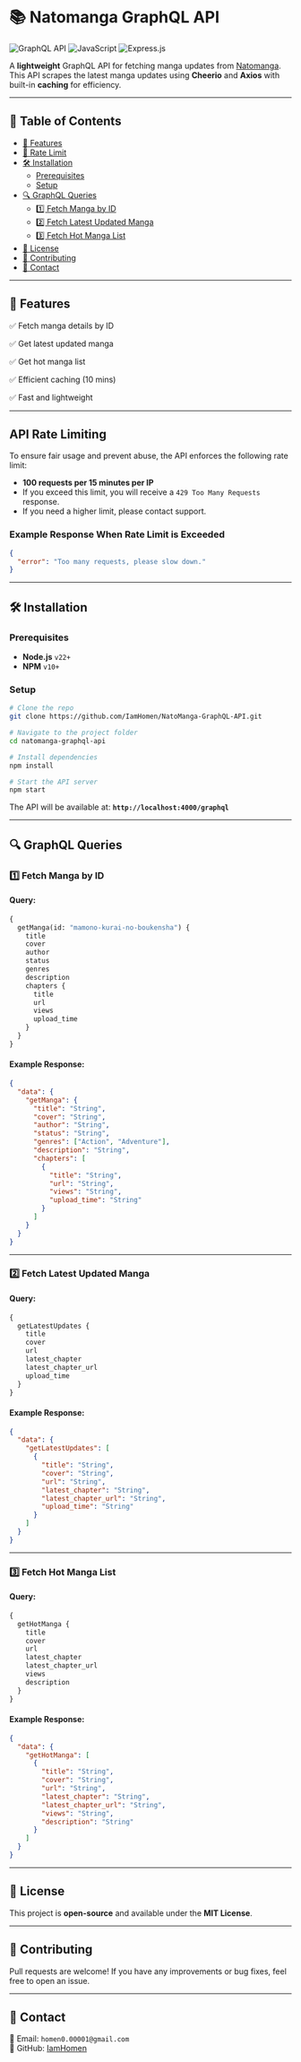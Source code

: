 # 📚 Natomanga GraphQL API

![GraphQL API](https://img.shields.io/badge/GraphQL-API-blueviolet?style=for-the-badge&logo=graphql)
![JavaScript](https://img.shields.io/badge/JavaScript-ES6+-yellow?style=for-the-badge&logo=javascript)
![Express.js](https://img.shields.io/badge/Express.js-API-green?style=for-the-badge&logo=express)

A **lightweight** GraphQL API for fetching manga updates from [Natomanga](https://www.natomanga.com). This API scrapes the latest manga updates using **Cheerio** and **Axios** with built-in **caching** for efficiency.

---

## 📖 Table of Contents
- [🚀 Features](#-features)
- [🚦 Rate Limit](#api-rate-limiting)
- [🛠 Installation](#-installation)
  - [Prerequisites](#prerequisites)
  - [Setup](#setup)
- [🔍 GraphQL Queries](#-graphql-queries)
  - [1️⃣ Fetch Manga by ID](#1%ef%b8%8f-fetch-manga-by-id)
  - [2️⃣ Fetch Latest Updated Manga](#2%ef%b8%8f-fetch-latest-updated-manga)
  - [3️⃣ Fetch Hot Manga List](#3%ef%b8%8f-fetch-hot-manga-list)
- [📜 License](#-license)
- [🤝 Contributing](#-contributing)
- [💬 Contact](#-contact)

---

## 🚀 Features
✅ Fetch manga details by ID

✅ Get latest updated manga

✅ Get hot manga list

✅ Efficient caching (10 mins)

✅ Fast and lightweight

---

## API Rate Limiting

To ensure fair usage and prevent abuse, the API enforces the following rate limit:

- **100 requests per 15 minutes per IP**
- If you exceed this limit, you will receive a `429 Too Many Requests` response.
- If you need a higher limit, please contact support.

### Example Response When Rate Limit is Exceeded
```json
{
  "error": "Too many requests, please slow down."
}
```

---

## 🛠 Installation

### **Prerequisites**
- **Node.js** `v22+`
- **NPM** `v10+`

### **Setup**
```bash
# Clone the repo
git clone https://github.com/IamHomen/NatoManga-GraphQL-API.git

# Navigate to the project folder
cd natomanga-graphql-api

# Install dependencies
npm install

# Start the API server
npm start
```

The API will be available at: **`http://localhost:4000/graphql`**

---

## 🔍 GraphQL Queries

### **1️⃣ Fetch Manga by ID**
#### **Query:**
```graphql
{
  getManga(id: "mamono-kurai-no-boukensha") {
    title
    cover
    author
    status
    genres
    description
    chapters {
      title
      url
      views
      upload_time
    }
  }
}
```
#### **Example Response:**
```json
{
  "data": {
    "getManga": {
      "title": "String",
      "cover": "String",
      "author": "String",
      "status": "String",
      "genres": ["Action", "Adventure"],
      "description": "String",
      "chapters": [
        {
          "title": "String",
          "url": "String",
          "views": "String",
          "upload_time": "String"
        }
      ]
    }
  }
}
```

---

### **2️⃣ Fetch Latest Updated Manga**
#### **Query:**
```graphql
{
  getLatestUpdates {
    title
    cover
    url
    latest_chapter
    latest_chapter_url
    upload_time
  }
}
```
#### **Example Response:**
```json
{
  "data": {
    "getLatestUpdates": [
      {
        "title": "String",
        "cover": "String",
        "url": "String",
        "latest_chapter": "String",
        "latest_chapter_url": "String",
        "upload_time": "String"
      }
    ]
  }
}
```

---

### **3️⃣ Fetch Hot Manga List**
#### **Query:**
```graphql
{
  getHotManga {
    title
    cover
    url
    latest_chapter
    latest_chapter_url
    views
    description
  }
}
```
#### **Example Response:**
```json
{
  "data": {
    "getHotManga": [
      {
        "title": "String",
        "cover": "String",
        "url": "String",
        "latest_chapter": "String",
        "latest_chapter_url": "String",
        "views": "String",
        "description": "String"
      }
    ]
  }
}
```

---

## 📜 License
This project is **open-source** and available under the **MIT License**.

---

## 🤝 Contributing
Pull requests are welcome! If you have any improvements or bug fixes, feel free to open an issue.

---

## 💬 Contact
📧 Email: `homen0.00001@gmail.com`  
🐙 GitHub: [IamHomen](https://github.com/IamHomen)
